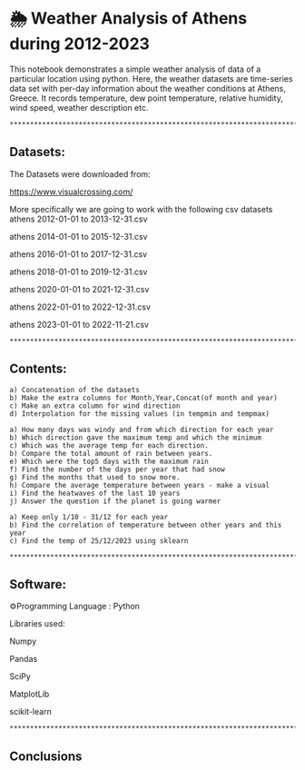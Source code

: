 # 🌦️ Weather Analysis of Athens during 2012-2023

This notebook demonstrates a simple weather analysis of data of a particular location using python. 
Here, the weather datasets are time-series data set with per-day information about the weather conditions at Athens, Greece. 
It records temperature, dew point temperature, relative humidity, wind speed, weather description etc.

    ***********************************************************************************************************

## Datasets:

The Datasets were downloaded from:

https://www.visualcrossing.com/

More specifically we are going to work with the following csv datasets 
athens 2012-01-01 to 2013-12-31.csv

athens 2014-01-01 to 2015-12-31.csv

athens 2016-01-01 to 2017-12-31.csv

athens 2018-01-01 to 2019-12-31.csv

athens 2020-01-01 to 2021-12-31.csv

athens 2022-01-01 to 2022-12-31.csv

athens 2023-01-01 to 2022-11-21.csv



    ***********************************************************************************************************
## Contents:

    a) Concatenation of the datasets
    b) Make the extra columns for Month,Year,Concat(of month and year) 
    c) Make an extra column for wind direction
    d) Interpolation for the missing values (in tempmin and tempmax)

    a) How many days was windy and from which direction for each year 
    b) Which direction gave the maximum temp and which the minimum
    c) Which was the average temp for each direction.
    b) Compare the total amount of rain between years.
    e) Which were the top5 days with the maximum rain
    f) Find the number of the days per year that had snow
    g) Find the months that used to snow more.
    h) Compare the average temperature between years - make a visual
    i) Find the heatwaves of the last 10 years
    j) Answer the question if the planet is going warmer
    
    a) Keep only 1/10 - 31/12 for each year
    b) Find the correlation of temperature between other years and this year
    c) Find the temp of 25/12/2023 using sklearn

    ***********************************************************************************************************
## Software:

⚙️Programming Language : Python


Libraries used:

Numpy

Pandas

SciPy

MatplotLib

scikit-learn



    ***********************************************************************************************************
## Conclusions
